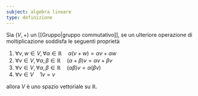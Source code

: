 ```yaml
---
subject: algebra lineare
type: definizione
---
```

Sia $(V,+)$ un [[Gruppo|gruppo commutativo]], se un ulteriore operazione di moltiplicazione soddisfa le seguenti proprietà
1. $\forall v,w\in V,\forall\alpha\in\mathbb{R}\quad\alpha(v+w)=\alpha v+\alpha w$
2. $\forall v\in V,\forall\alpha,\beta\in\mathbb{R}\quad(\alpha+\beta)v=\alpha v+\beta v$
3. $\forall v\in V,\forall\alpha,\beta\in\mathbb{R}\quad(\alpha\beta)v=\alpha(\beta v)$
4. $\forall v\in V\quad 1v=v$

allora $V$ è uno spazio vettoriale su $\mathbb{R}$.